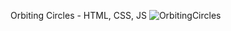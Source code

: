 Orbiting Circles - HTML, CSS, JS
![OrbitingCircles](https://github.com/RichardAri/Vanilla-Component-of-Orbiting-Circles-/assets/82948793/d515bebe-2614-4c6a-89b9-57efa03b0b6b)
